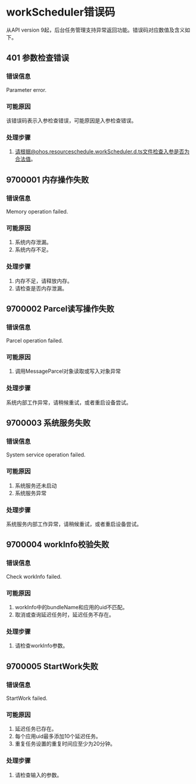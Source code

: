 # workScheduler错误码

  从API version 9起，后台任务管理支持异常返回功能。错误码对应数值及含义如下。

## 401 参数检查错误

### 错误信息
Parameter error.

### 可能原因
该错误码表示入参检查错误，可能原因是入参检查错误。

### 处理步骤
1. 请根据@ohos.resourceschedule.workScheduler.d.ts文件检查入参是否为合法值。

## 9700001 内存操作失败

### 错误信息
Memory operation failed.

### 可能原因
1. 系统内存泄漏。
2. 系统内存不足。

### 处理步骤
1. 内存不足，请释放内存。
2. 请检查是否内存泄漏。

## 9700002 Parcel读写操作失败

### 错误信息
Parcel operation failed.

### 可能原因
1. 调用MessageParcel对象读取或写入对象异常

### 处理步骤
系统内部工作异常，请稍候重试，或者重启设备尝试。

## 9700003 系统服务失败

### 错误信息
System service operation failed.

### 可能原因
1. 系统服务还未启动
2. 系统服务异常

### 处理步骤
系统服务内部工作异常，请稍候重试，或者重启设备尝试。

## 9700004 workInfo校验失败

### 错误信息
Check workInfo failed.

### 可能原因
1. workInfo中的bundleName和应用的uid不匹配。
2. 取消或查询延迟任务时，延迟任务不存在。

### 处理步骤
1. 请检查workInfo参数。

## 9700005 StartWork失败

### 错误信息
StartWork failed.

### 可能原因
1. 延迟任务已存在。
2. 每个应用uid最多添加10个延迟任务。
3. 重复任务设置的重复时间应至少为20分钟。

### 处理步骤
1. 请检查输入的参数。

